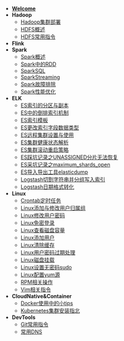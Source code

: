 - [**Welcome**](README)
- **Hadoop**
  - [Hadoop集群部署](Hadoop/Hadoop集群部署)
  - [HDFS概述](Hadoop/HDFS概述)
  - [HDFS常用指令](Hadoop/HDFS常用指令)
- **Flink**
- **Spark**
  - [Spark概述](Spark/1-Spark概述)
  - [Spark中的RDD](Spark/2-Spark中的RDD)
  - [SparkSQL](Spark/3-SparkSQL)
  - [SparkStreaming](Spark/4-SparkStreaming)
  - [Spark故障排除](Spark/5-Spark故障排除)
  - [Spark性能优化](Spark/6-Spark性能优化)
- **ELK**
  - [ES索引的分区与副本](ELK/ES索引的分区与副本)
  - [ES中的倒排索引机制](ELK/ES中的倒排索引机制)
  - [ES索引模板](ELK/ES索引模板)
  - [ES更改索引字段数据类型](ELK/ES更改索引字段数据类型)
  - [ES远程集群设置与使用](ELK/ES远程集群设置与使用)
  - [ES集群健康状态解析](ELK/ES集群健康状态解析)
  - [ES集群滚动重启策略](ELK/ES集群滚动重启策略)
  - [ES踩坑记录之UNASSIGNED分片无法恢复](ELK/ES踩坑记录之UNASSIGNED分片无法恢复)
  - [ES采坑记录之maximum_shards_open](ELK/ES采坑记录之maximum_shards_open)
  - [ES导入导出工具elasticdump](ELK/ES导入导出工具elasticdump简单使用说明)
  - [Logstash切割字符串并分组写入索引](ELK/Logstash切割字符串并分组写入索引)
  - [Logstash日期格式转化](ELK/Logstash日期格式转化)
- **Linux**
  - [Crontab定时任务](Linux/Crontab定时任务)
  - [Linux添加与修改用户归属组](Linux/Linux添加与修改用户归属组)
  - [Linux修改用户密码](Linux/Linux修改用户密码)
  - [Linux免密登录](Linux/Linux免密登录)
  - [Linux查看磁盘容量](Linux/Linux查看磁盘容量)
  - [Linux添加用户](Linux/Linux添加用户)
  - [Linux清除缓存](Linux/Linux清除缓存)
  - [Linux用户密码过期处理](Linux/Linux用户密码过期处理)
  - [Linux磁盘挂载](Linux/Linux磁盘挂载)
  - [Linux设置无密码sudo](Linux/Linux设置无密码sudo)
  - [Linux配置yum源](Linux/Linux配置yum源)
  - [RPM相关操作](Linux/RPM相关操作)
  - [Vim相关指令](Linux/Vim相关指令)
- **CloudNative&Container**
  - [Docker使用中的小tips](CloudNative&Container/Docker使用中的小tips)
  - [Kubernetes集群安装指北](CloudNative&Container/Kubernetes集群安装指北)
- **DevTools**
  - [Git常用指令](DevTools/Git常用指令)
  - [常用DNS](DevTools/常用DNS)

